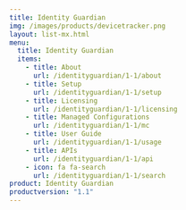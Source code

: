```yaml
---
title: Identity Guardian
img: /images/products/devicetracker.png
layout: list-mx.html
menu:
  title: Identity Guardian
  items:
    - title: About
      url: /identityguardian/1-1/about
    - title: Setup
      url: /identityguardian/1-1/setup
    - title: Licensing
      url: /identityguardian/1-1/licensing
    - title: Managed Configurations
      url: /identityguardian/1-1/mc
    - title: User Guide
      url: /identityguardian/1-1/usage
    - title: APIs
      url: /identityguardian/1-1/api
    - icon: fa fa-search
      url: /identityguardian/1-1/search
product: Identity Guardian
productversion: "1.1"
---
```

